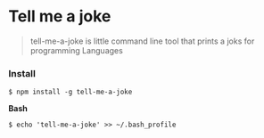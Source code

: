 # Tell me a joke
> tell-me-a-joke is little command line tool that prints a joks for programming Languages


### Install

```
$ npm install -g tell-me-a-joke
```


**Bash**

```
$ echo 'tell-me-a-joke' >> ~/.bash_profile
```
